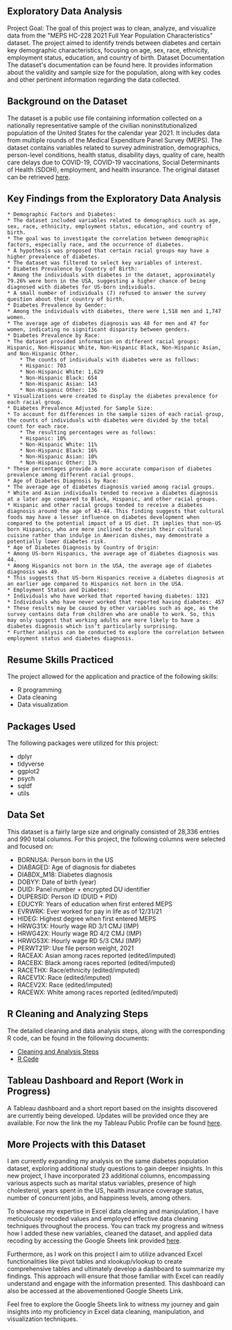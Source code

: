 ## Exploratory Data Analysis
Project Goal:
The goal of this project was to clean, analyze, and visualize data from the "MEPS HC-228 2021 Full Year Population Characteristics" dataset. The project aimed to identify trends between diabetes and certain key demographic characteristics, focusing on age, sex, race, ethnicity, employment status, education, and country of birth.
Dataset Documentation
The dataset's documentation can be found here. It provides information about the validity and sample size for the population, along with key codes and other pertinent information regarding the data collected.
## Background on the Dataset
The dataset is a public use file containing information collected on a nationally representative sample of the civilian noninstitutionalized population of the United States for the calendar year 2021. It includes data from multiple rounds of the Medical Expenditure Panel Survey (MEPS). The dataset contains variables related to survey administration, demographics, person-level conditions, health status, disability days, quality of care, health care delays due to COVID-19, COVID-19 vaccinations, Social Determinants of Health (SDOH), employment, and health insurance. The original dataset can be retrieved [here](https://meps.ahrq.gov/mepsweb/data_stats/download_data_files_detail.jsp?cboPufNumber=HC-228).
## Key Findings from the Exploratory Data Analysis
    * Demographic Factors and Diabetes:
    * The dataset included variables related to demographics such as age, sex, race, ethnicity, employment status, education, and country of birth.
    * The goal was to investigate the correlation between demographic factors, especially race, and the occurrence of diabetes.
    * A hypothesis was proposed that certain racial groups may have a higher prevalence of diabetes.
    * The dataset was filtered to select key variables of interest.
    * Diabetes Prevalence by Country of Birth:
    * Among the individuals with diabetes in the dataset, approximately 79.26% were born in the USA, suggesting a higher chance of being diagnosed with diabetes for US-born individuals.
    * A small number of individuals (7) refused to answer the survey question about their country of birth.
    * Diabetes Prevalence by Gender:
    * Among the individuals with diabetes, there were 1,518 men and 1,747 women.
    * The average age of diabetes diagnosis was 48 for men and 47 for women, indicating no significant disparity between genders.
    * Diabetes Prevalence by Race:
    * The dataset provided information on different racial groups: Hispanic, Non-Hispanic White, Non-Hispanic Black, Non-Hispanic Asian, and Non-Hispanic Other.
        * The counts of individuals with diabetes were as follows:
        * Hispanic: 703
        * Non-Hispanic White: 1,629
        * Non-Hispanic Black: 654
        * Non-Hispanic Asian: 143
        * Non-Hispanic Other: 136
    * Visualizations were created to display the diabetes prevalence for each racial group.
    * Diabetes Prevalence Adjusted for Sample Size:
    * To account for differences in the sample sizes of each racial group, the counts of individuals with diabetes were divided by the total count for each race.
        * The resulting percentages were as follows:
        * Hispanic: 10%
        * Non-Hispanic White: 11%
        * Non-Hispanic Black: 16%
        * Non-Hispanic Asian: 10%
        * Non-Hispanic Other: 13%
    * These percentages provide a more accurate comparison of diabetes prevalence among different racial groups.
    * Age of Diabetes Diagnosis by Race:
    * The average age of diabetes diagnosis varied among racial groups.
    * White and Asian individuals tended to receive a diabetes diagnosis at a later age compared to Black, Hispanic, and other racial groups.
    * Hispanic and other racial groups tended to receive a diabetes diagnosis around the age of 43-44. This finding suggests that cultural foods may have a lesser influence on diabetes development when compared to the potential impact of a US diet. It implies that non-US born Hispanics, who are more inclined to cherish their cultural cuisine rather than indulge in American dishes, may demonstrate a potentially lower diabetes risk.
    * Age of Diabetes Diagnosis by Country of Origin:
    * Among US-born Hispanics, the average age of diabetes diagnosis was 44.
    * Among Hispanics not born in the USA, the average age of diabetes diagnosis was 49.
    * This suggests that US-born Hispanics receive a diabetes diagnosis at an earlier age compared to Hispanics not born in the USA.
    * Employment Status and Diabetes:
    * Individuals who have worked that reported having diabetes: 1321
    * Individuals who have never worked that reported having diabetes: 457
    * These results may be caused by other variables such as age, as the survey contains data from children who are unable to work. So, this may only suggest that working adults are more likely to have a diabetes diagnosis which isn’t particularly surprising. 
    * Further analysis can be conducted to explore the correlation between employment status and diabetes diagnosis.
## Resume Skills Practiced
The project allowed for the application and practice of the following skills:
* R programming
* Data cleaning
* Data visualization
## Packages Used
The following packages were utilized for this project:
* dplyr
* tidyverse
* ggplot2
* psych
* sqldf
* utils
## Data Set
This dataset is a fairly large size and originally consisted of 28,336 entries and 990 total columns. For this project, the following columns were selected and focused on:
* BORNUSA: Person born in the US
* DIABAGED: Age of diagnosis for diabetes
* DIABDX_M18: Diabetes diagnosis
* DOBYY: Date of birth (year)
* DUID: Panel number + encrypted DU identifier
* DUPERSID: Person ID (DUID + PID)
* EDUCYR: Years of education when first entered MEPS
* EVRWRK: Ever worked for pay in life as of 12/31/21
* HIDEG: Highest degree when first entered MEPS
* HRWG31X: Hourly wage RD 3/1 CMJ (IMP)
* HRWG42X: Hourly wage RD 4/2 CMJ (IMP)
* HRWG53X: Hourly wage RD 5/3 CMJ (IMP)
* PERWT21P: Use file person weight, 2021
* RACEAX: Asian among races reported (edited/imputed)
* RACEBX: Black among races reported (edited/imputed)
* RACETHX: Race/ethnicity (edited/imputed)
* RACEV1X: Race (edited/imputed)
* RACEV2X: Race (edited/imputed)
* RACEWX: White among races reported (edited/imputed)
## R Cleaning and Analyzing Steps
The detailed cleaning and data analysis steps, along with the corresponding R code, can be found in the following documents:
* [Cleaning and Analysis Steps](https://docs.google.com/document/d/1SGZrEwqvfDTv7yttrEemYgg99dBqZ0B_OSGYWLr1dT0/edit?usp=sharing)
* [R Code](https://docs.google.com/document/d/15BplmBAyTHKT6KwwRu3E7gwmPLX2NbtLbPlDK3PlSx0/edit?usp=sharing)
## Tableau Dashboard and Report (Work in Progress)
A Tableau dashboard and a short report based on the insights discovered are currently being developed. Updates will be provided once they are available.
For now the link the my Tableau Public Profile can be found [here](https://public.tableau.com/app/profile/joanne.st.remy).
## More Projects with this Dataset
I am currently expanding my analysis on the same diabetes population dataset, exploring additional study questions to gain deeper insights. In this new project, I have incorporated 23 additional columns, encompassing various aspects such as marital status variables, presence of high cholesterol, years spent in the US, health insurance coverage status, number of concurrent jobs, and happiness levels, among others.

To showcase my expertise in Excel data cleaning and manipulation, I have meticulously recoded values and employed effective data cleaning techniques throughout the process. You can track my progress and witness how I added these new variables, cleaned the dataset, and applied data recoding by accessing the Google Sheets link provided [here](https://docs.google.com/spreadsheets/d/1janHbU9CxGMIyRtR4e-GN72IxE5Db-zjdQXIW79JEA8/edit#gid=119662380).

Furthermore, as I work on this project I aim to utilize advanced Excel functionalities like pivot tables and xlookup/vlookup to create comprehensive tables and ultimately develop a dashboard to summarize my findings. This approach will ensure that those familiar with Excel can readily understand and engage with the information presented. This dashboard can also be accessed at the abovementioned Google Sheets Link.

Feel free to explore the Google Sheets link to witness my journey and gain insights into my proficiency in Excel data cleaning, manipulation, and visualization techniques.
